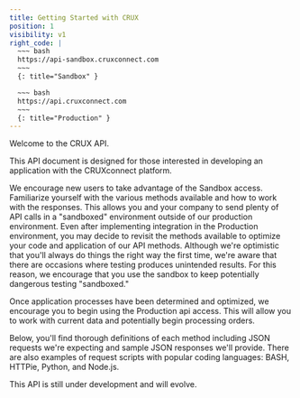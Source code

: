 ```yaml
---
title: Getting Started with CRUX
position: 1
visibility: v1
right_code: |
  ~~~ bash
  https://api-sandbox.cruxconnect.com
  ~~~
  {: title="Sandbox" }

  ~~~ bash
  https://api.cruxconnect.com
  ~~~
  {: title="Production" }
---
```


Welcome to the CRUX API.

This API document is designed for those interested in developing an application with the CRUXconnect platform.

We encourage new users to take advantage of the Sandbox access. Familiarize yourself with the various methods available and how to work with the responses. This allows you and your company to send plenty of API calls in a "sandboxed" environment outside of our production environment. Even after implementing integration in the Production environment, you may decide to revisit the methods available to optimize your code and application of our API methods. Although we're optimistic that you'll always do things the right way the first time, we're aware that there are occasions where testing produces unintended results. For this reason, we encourage that you use the sandbox to keep potentially dangerous testing "sandboxed."

Once application processes have been determined and optimized, we encourage you to begin using the Production api access. This will allow you to work with current data and potentially begin processing orders.

Below, you'll find thorough definitions of each method including JSON requests we're expecting and sample JSON responses we'll provide. There are also examples of request scripts with popular coding languages: BASH, HTTPie, Python, and Node.js.

This API is still under development and will evolve.

